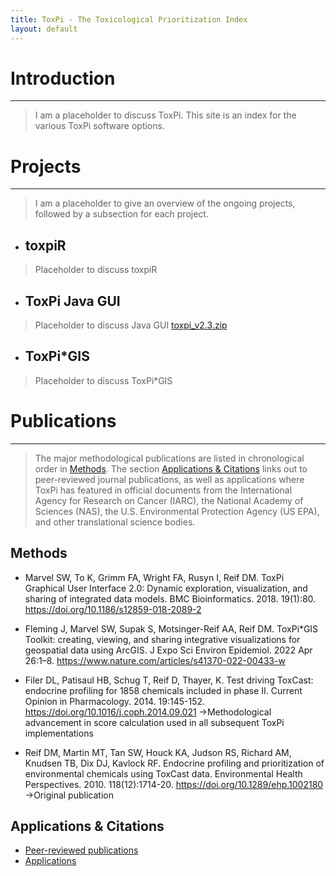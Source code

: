 ```yaml
---
title: ToxPi - The Toxicological Prioritization Index
layout: default
---
```


# Introduction

------------------------------------------------------------------------

> I am a placeholder to discuss ToxPi. This site is an index for the various ToxPi software options.

# Projects

------------------------------------------------------------------------

> I am a placeholder to give an overview of the ongoing projects, followed by a subsection for each project.

- ## toxpiR

> Placeholder to discuss toxpiR

- ## ToxPi Java GUI

> Placeholder to discuss Java GUI [toxpi_v2.3.zip](https://github.com/user-attachments/files/21943523/toxpi_v2.3.zip)

- ## ToxPi\*GIS

> Placeholder to discuss ToxPi\*GIS

# Publications

------------------------------------------------------------------------

> The major methodological publications are listed in chronological order in [Methods](https://github.com/ToxPi/ToxPi.github.io/edit/main/index.md#methods). The section [Applications & Citations](https://github.com/ToxPi/ToxPi.github.io/edit/main/index.md#applications--citations) links out to peer-reviewed journal publications, as well as applications where ToxPi has featured in official documents from the International Agency for Research on Cancer (IARC), the National Academy of Sciences (NAS), the U.S. Environmental Protection Agency (US EPA), and other translational science bodies. 

## Methods 

-  Marvel SW, To K, Grimm FA, Wright FA, Rusyn I, Reif DM. ToxPi Graphical User Interface 2.0: Dynamic exploration, visualization, and sharing of integrated data models. BMC Bioinformatics. 2018. 19(1):80. https://doi.org/10.1186/s12859-018-2089-2

-  Fleming J, Marvel SW, Supak S, Motsinger-Reif AA, Reif DM. ToxPi*GIS Toolkit: creating, viewing, and sharing integrative visualizations for geospatial data using ArcGIS. J Expo Sci Environ Epidemiol. 2022 Apr 26:1–8. https://www.nature.com/articles/s41370-022-00433-w

-  Filer DL, Patisaul HB, Schug T, Reif D, Thayer, K. Test driving ToxCast: endocrine profiling for 1858 chemicals included in phase II. Current Opinion in Pharmacology. 2014. 19:145-152. https://doi.org/10.1016/j.coph.2014.09.021
→Methodological advancement in score calculation used in all subsequent ToxPi implementations

-  Reif DM, Martin MT, Tan SW, Houck KA, Judson RS, Richard AM, Knudsen TB, Dix DJ, Kavlock RF. Endocrine profiling and prioritization of environmental chemicals using ToxCast data. Environmental Health Perspectives. 2010. 118(12):1714-20. https://doi.org/10.1289/ehp.1002180
→Original publication

## Applications & Citations

-   [Peer-reviewed publications](https://scholar.google.com/scholar?hl=en&as_sdt=7%2C34&q=toxpi+&btnG=)
-   [Applications](https://www.google.com/search?as_q=toxpi&as_epq=&as_oq=toxpi+OR+ToxPi+OR+Toxicological+prioritization+index&as_eq=&as_nlo=&as_nhi=&lr=&cr=&as_qdr=all&as_sitesearch=&as_occt=any&as_filetype=&tbs=)

